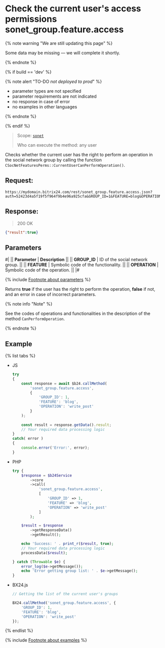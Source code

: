 # Check the current user's access permissions sonet_group.feature.access

{% note warning "We are still updating this page" %}

Some data may be missing — we will complete it shortly.

{% endnote %}

{% if build == 'dev' %}

{% note alert "TO-DO _not deployed to prod_" %}

- parameter types are not specified
- parameter requirements are not indicated
- no response in case of error
- no examples in other languages

{% endnote %}

{% endif %}

> Scope: [`sonet`](../scopes/permissions.md)
>
> Who can execute the method: any user

Checks whether the current user has the right to perform an operation in the social network group by calling the function `CSocNetFeaturesPerms::CurrentUserCanPerformOperation()`.

## Request:

```http
https://mydomain.bitrix24.com/rest/sonet_group.feature.access.json?auth=52423d4a5f19f5f964f9b4e96a925cfa&GROUP_ID=1&FEATURE=blog&OPERATION=write_post
```

## Response:

>200 OK

```json
{"result":true}
```

## Parameters

#|
|| **Parameter** | **Description** ||
|| **GROUP_ID** | ID of the social network group. ||
|| **FEATURE** | Symbolic code of the functionality. ||
|| **OPERATION** | Symbolic code of the operation. ||
|#

{% include [Footnote about parameters](../../_includes/required.md) %}

Returns **true** if the user has the right to perform the operation, **false** if not, and an error in case of incorrect parameters.

{% note info "Note" %}

See the codes of operations and functionalities in the description of the method `CanPerformOperation`.

{% endnote %}

## Example

{% list tabs %}

- JS

    ```js
    try
    {
    	const response = await $b24.callMethod(
    		'sonet_group.feature.access',
    		{
    			'GROUP_ID': 1,
    			'FEATURE': 'blog',
    			'OPERATION': 'write_post'
    		}
    	);
    	
    	const result = response.getData().result;
    	// Your required data processing logic
    }
    catch( error )
    {
    	console.error('Error:', error);
    }
    ```

- PHP

    ```php
    try {
        $response = $b24Service
            ->core
            ->call(
                'sonet_group.feature.access',
                [
                    'GROUP_ID' => 1,
                    'FEATURE' => 'blog',
                    'OPERATION' => 'write_post'
                ]
            );
    
        $result = $response
            ->getResponseData()
            ->getResult();
    
        echo 'Success: ' . print_r($result, true);
        // Your required data processing logic
        processData($result);
    
    } catch (Throwable $e) {
        error_log($e->getMessage());
        echo 'Error getting group list: ' . $e->getMessage();
    }
    ```

- BX24.js

    ```js
    // Getting the list of the current user's groups

    BX24.callMethod('sonet_group.feature.access', {
        'GROUP_ID': 1,
        'FEATURE': 'blog',
        'OPERATION': 'write_post'
    });
    ```

{% endlist %}

{% include [Footnote about examples](../../_includes/examples.md) %}